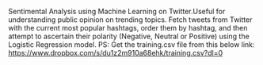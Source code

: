 Sentimental Analysis using Machine Learning on Twitter.Useful for understanding public opinion on trending topics.
Fetch tweets from Twitter with the current most popular hashtags, order them by hashtag, and then attempt to ascertain their polarity (Negative, Neutral or Positive) using the Logistic Regression model.
PS: Get the training.csv file from this below link:
https://www.dropbox.com/s/du1z2m910a68ehk/training.csv?dl=0
